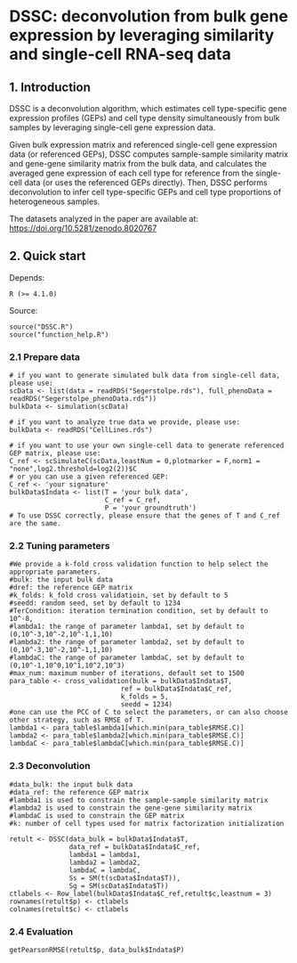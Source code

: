 # DSSC: deconvolution from bulk gene expression by leveraging similarity and single-cell RNA-seq data

## 1. Introduction

DSSC is a deconvolution algorithm, which estimates cell type-specific gene expression profiles (GEPs) and cell type density simultaneously from bulk samples by leveraging single-cell gene expression data. 

Given bulk expression matrix and referenced single-cell gene expression data (or referenced GEPs), DSSC computes sample-sample similarity matrix and gene-gene similarity matrix from the bulk data, and calculates the averaged gene expression of each cell type for reference from the single-cell data (or uses the referenced GEPs directly). Then, DSSC performs deconvolution to infer cell type-specific GEPs and cell type proportions of heterogeneous samples.

The datasets analyzed in the paper are available at: https://doi.org/10.5281/zenodo.8020767

## 2. Quick start    
Depends:
    
    R (>= 4.1.0) 

Source:
    
    source("DSSC.R")
    source("function_help.R")

### 2.1 Prepare data
    # if you want to generate simulated bulk data from single-cell data, please use:
    scData <- list(data = readRDS("Segerstolpe.rds"), full_phenoData = readRDS("Segerstolpe_phenoData.rds"))
    bulkData <- simulation(scData)

    # if you want to analyze true data we provide, please use:
    bulkData <- readRDS("CellLines.rds")

    # if you want to use your own single-cell data to generate referenced GEP matrix, please use:
    C_ref <- scSimulateC(scData,leastNum = 0,plotmarker = F,norm1 = "none",log2.threshold=log2(2))$C
    # or you can use a given referenced GEP:
    C_ref <- 'your signature'
    bulkData$Indata <- list(T = 'your bulk data',
                            C_ref = C_ref,
                            P = 'your groundtruth')
    # To use DSSC correctly, please ensure that the genes of T and C_ref are the same.

### 2.2 Tuning parameters
    #We provide a k-fold cross validation function to help select the appropriate parameters. 
    #bulk: the input bulk data
    #dref: the reference GEP matrix
    #k_folds: k_fold cross validatioin, set by default to 5
    #seedd: random seed, set by default to 1234
    #TerCondition: iteration termination condition, set by default to 10^-8,
    #lambda1: the range of parameter lambda1, set by default to (0,10^-3,10^-2,10^-1,1,10)
    #lambda2: the range of parameter lambda2, set by default to (0,10^-3,10^-2,10^-1,1,10)
    #lambdaC: the range of parameter lambdaC, set by default to (0,10^-1,10^0,10^1,10^2,10^3)
    #max_num: maximum number of iterations, default set to 1500
    para_table <- cross_validation(bulk = bulkData$Indata$T,
                                ref = bulkData$Indata$C_ref,
                                k_folds = 5,
                                seedd = 1234)
    #one can use the PCC of C to select the parameters, or can also choose other strategy, such as RMSE of T.
    lambda1 <- para_table$lambda1[which.min(para_table$RMSE.C)]
    lambda2 <- para_table$lambda2[which.min(para_table$RMSE.C)]
    lambdaC <- para_table$lambdaC[which.min(para_table$RMSE.C)]

### 2.3 Deconvolution
    
    #data_bulk: the input bulk data
    #data_ref: the reference GEP matrix
    #lambda1 is used to constrain the sample-sample similarity matrix
    #lambda2 is used to constrain the gene-gene similarity matrix
    #lambdaC is used to constrain the GEP matrix
    #k: number of cell types used for matrix factorization initialization
    
    retult <- DSSC(data_bulk = bulkData$Indata$T,
                   data_ref = bulkData$Indata$C_ref,  
                   lambda1 = lambda1, 
                   lambda2 = lambda2,
                   lambdaC = lambdaC,
                   Ss = SM(t(scData$Indata$T)),
                   Sg = SM(scData$Indata$T))
    ctlabels <- Row_label(bulkData$Indata$C_ref,retult$c,leastnum = 3)
    rownames(retult$p) <- ctlabels
    colnames(retult$c) <- ctlabels
                   
### 2.4 Evaluation

    getPearsonRMSE(retult$p, data_bulk$Indata$P)
